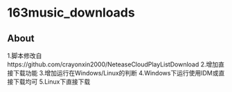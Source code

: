 # 163music_downloads
## About
1.脚本修改自https://github.com/crayonxin2000/NeteaseCloudPlayListDownload
2.增加直接下载功能
3.增加运行在Windows/Linux的判断
4.Windows下运行使用IDM或直接下载均可
5.Linux下直接下载
